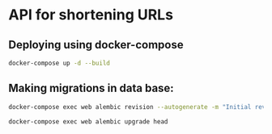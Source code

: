 # API for shortening URLs
## Deploying using docker-compose
~~~bash
docker-compose up -d --build
~~~
## Making migrations in data base: ##
~~~bash
docker-compose exec web alembic revision --autogenerate -m "Initial revision"
~~~~
~~~bash
docker-compose exec web alembic upgrade head
~~~
